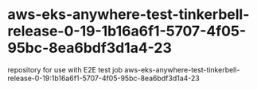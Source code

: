 # aws-eks-anywhere-test-tinkerbell-release-0-19-1b16a6f1-5707-4f05-95bc-8ea6bdf3d1a4-23
repository for use with E2E test job aws-eks-anywhere-test-tinkerbell-release-0-19:1b16a6f1-5707-4f05-95bc-8ea6bdf3d1a4-23

